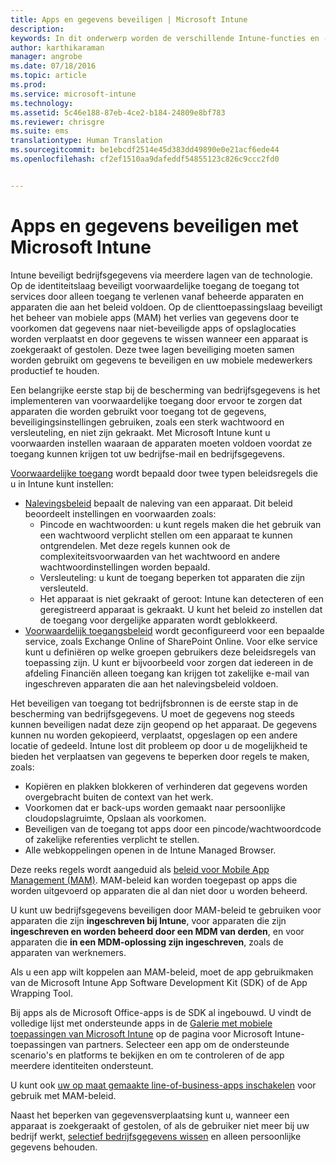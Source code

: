 ```yaml
---
title: Apps en gegevens beveiligen | Microsoft Intune
description: 
keywords: In dit onderwerp worden de verschillende Intune-functies en -mogelijkheden beschreven die beschikbaar voor u zijn voor het beveiligen van uw bedrijfs-apps en -gegevens.
author: karthikaraman
manager: angrobe
ms.date: 07/18/2016
ms.topic: article
ms.prod: 
ms.service: microsoft-intune
ms.technology: 
ms.assetid: 5c46e188-87eb-4ce2-b184-24809e8bf783
ms.reviewer: chrisgre
ms.suite: ems
translationtype: Human Translation
ms.sourcegitcommit: be1ebcdf2514e45d383dd49890e0e21acf6ede44
ms.openlocfilehash: cf2ef1510aa9dafeddf54855123c826c9ccc2fd0


---
```


# Apps en gegevens beveiligen met Microsoft Intune


Intune beveiligt bedrijfsgegevens via meerdere lagen van de technologie.  Op de identiteitslaag beveiligt voorwaardelijke toegang de toegang tot services door alleen toegang te verlenen vanaf beheerde apparaten en apparaten die aan het beleid voldoen.  Op de clienttoepassingslaag beveiligt het beheer van mobiele apps (MAM) het verlies van gegevens door te voorkomen dat gegevens naar niet-beveiligde apps of opslaglocaties worden verplaatst en door gegevens te wissen wanneer een apparaat is zoekgeraakt of gestolen.  Deze twee lagen beveiliging moeten samen worden gebruikt om gegevens te beveiligen en uw mobiele medewerkers productief te houden.

Een belangrijke eerste stap bij de bescherming van bedrijfsgegevens is het implementeren van voorwaardelijke toegang door ervoor te zorgen dat apparaten die worden gebruikt voor toegang tot de gegevens, beveiligingsinstellingen gebruiken, zoals een sterk wachtwoord en versleuteling, en niet zijn gekraakt. Met Microsoft Intune kunt u voorwaarden instellen waaraan de apparaten moeten voldoen voordat ze toegang kunnen krijgen tot uw bedrijfse-mail en bedrijfsgegevens.

[Voorwaardelijke toegang](restrict-access-to-email-and-o365-services-with-microsoft-intune.md) wordt bepaald door twee typen beleidsregels die u in Intune kunt instellen:
- [Nalevingsbeleid](introduction-to-device-compliance-policies-in-microsoft-intune.md) bepaalt de naleving van een apparaat. Dit beleid beoordeelt instellingen en voorwaarden zoals:
  - Pincode en wachtwoorden: u kunt regels maken die het gebruik van een wachtwoord verplicht stellen om een apparaat te kunnen ontgrendelen. Met deze regels kunnen ook de complexiteitsvoorwaarden van het wachtwoord en andere wachtwoordinstellingen worden bepaald.
  - Versleuteling: u kunt de toegang beperken tot apparaten die zijn versleuteld.
  - Het apparaat is niet gekraakt of geroot: Intune kan detecteren of een geregistreerd apparaat is gekraakt. U kunt het beleid zo instellen dat de toegang voor dergelijke apparaten wordt geblokkeerd.
- [Voorwaardelijk toegangsbeleid](restrict-access-to-email-and-o365-services-with-microsoft-intune.md) wordt geconfigureerd voor een bepaalde service, zoals Exchange Online of SharePoint Online. Voor elke service kunt u definiëren op welke groepen gebruikers deze beleidsregels van toepassing zijn. U kunt er bijvoorbeeld voor zorgen dat iedereen in de afdeling Financiën alleen toegang kan krijgen tot zakelijke e-mail van ingeschreven apparaten die aan het nalevingsbeleid voldoen.

Het beveiligen van toegang tot bedrijfsbronnen is de eerste stap in de bescherming van bedrijfsgegevens. U moet de gegevens nog steeds kunnen beveiligen nadat deze zijn geopend op het apparaat. De gegevens kunnen nu worden gekopieerd, verplaatst, opgeslagen op een andere locatie of gedeeld. Intune lost dit probleem op door u de mogelijkheid te bieden het verplaatsen van gegevens te beperken door regels te maken, zoals:
- Kopiëren en plakken blokkeren of verhinderen dat gegevens worden overgebracht buiten de context van het werk.
- Voorkomen dat er back-ups worden gemaakt naar persoonlijke cloudopslagruimte, Opslaan als voorkomen.
- Beveiligen van de toegang tot apps door een pincode/wachtwoordcode of zakelijke referenties verplicht te stellen.
- Alle webkoppelingen openen in de Intune Managed Browser.

Deze reeks regels wordt aangeduid als [beleid voor Mobile App Management (MAM)](protect-app-data-using-mobile-app-management-policies-with-microsoft-intune.md).  MAM-beleid kan worden toegepast op apps die worden uitgevoerd op apparaten die al dan niet door u worden beheerd.  

U kunt uw bedrijfsgegevens beveiligen door MAM-beleid te gebruiken voor apparaten die zijn **ingeschreven bij Intune**, voor apparaten die zijn **ingeschreven en worden beheerd door een MDM van derden**, en voor apparaten die **in een MDM-oplossing zijn ingeschreven**, zoals de apparaten van werknemers.

Als u een app wilt koppelen aan MAM-beleid, moet de app gebruikmaken van de Microsoft Intune App Software Development Kit (SDK) of de App Wrapping Tool.

Bij apps als de Microsoft Office-apps is de SDK al ingebouwd. U vindt de volledige lijst met ondersteunde apps in de [Galerie met mobiele toepassingen van Microsoft Intune](https://www.microsoft.com/en-us/server-cloud/products/microsoft-intune/partners.aspx) op de pagina voor Microsoft Intune-toepassingen van partners. Selecteer een app om de ondersteunde scenario's en platforms te bekijken en om te controleren of de app meerdere identiteiten ondersteunt.

U kunt ook [uw op maat gemaakte line-of-business-apps inschakelen](decide-how-to-prepare-apps-for-mobile-application-management-with-microsoft-intune.md) voor gebruik met MAM-beleid.

Naast het beperken van gegevensverplaatsing kunt u, wanneer een apparaat is zoekgeraakt of gestolen, of als de gebruiker niet meer bij uw bedrijf werkt, [selectief bedrijfsgegevens wissen](wipe-managed-company-app-data-with-microsoft-intune.md) en alleen persoonlijke gegevens behouden.



<!--HONumber=Jul16_HO5-->


